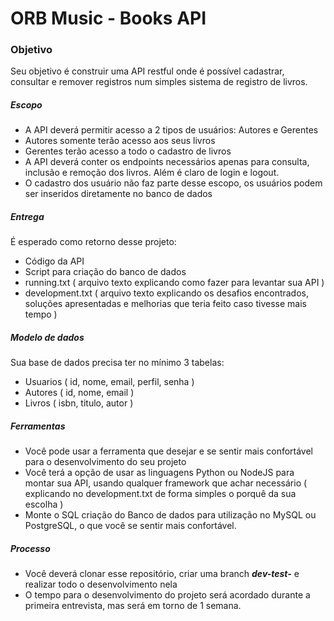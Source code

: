 
# ORB Music - Books API

### Objetivo

Seu objetivo é construir uma API restful onde é possível cadastrar, consultar e remover registros num simples sistema de registro de livros.

##### Escopo
- A API deverá permitir acesso a 2 tipos de usuários: Autores e Gerentes
- Autores somente terão acesso aos seus livros
- Gerentes terão acesso a todo o cadastro de livros
- A API deverá conter os endpoints necessários apenas para consulta, inclusão e remoção dos livros. Além é claro de login e logout.
- O cadastro dos usuário não faz parte desse escopo, os usuários podem ser inseridos diretamente no banco de dados
 
##### Entrega

É esperado como retorno desse projeto:
- Código da API
- Script para criação do banco de dados
- running.txt ( arquivo texto explicando como fazer para levantar sua API )
- development.txt ( arquivo texto explicando os desafios encontrados, soluções apresentadas e melhorias que teria feito caso tivesse mais tempo )

##### Modelo de dados

Sua base de dados precisa ter no mínimo 3 tabelas:
- Usuarios ( id, nome, email, perfil, senha )
- Autores ( id, nome, email )
- Livros ( isbn, titulo, autor )

##### Ferramentas

- Você pode usar a ferramenta que desejar e se sentir mais confortável para o desenvolvimento do seu projeto
- Você terá a opção de usar as linguagens Python ou NodeJS para montar sua API, usando qualquer framework que achar necessário ( explicando no development.txt de forma simples o porquê da sua escolha ) 
- Monte o SQL criação do Banco de dados para utilização no MySQL ou PostgreSQL, o que você se sentir mais confortável.

##### Processo

- Você deverá clonar esse repositório, criar uma branch ***dev-test-<seunome>*** e realizar todo o desenvolvimento nela
- O tempo para o desenvolvimento do projeto será acordado durante a primeira entrevista, mas será em torno de 1 semana.
